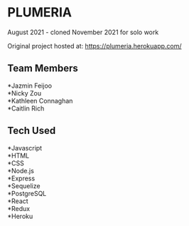 # PLUMERIA

August 2021 - cloned November 2021 for solo work

Original project hosted at: https://plumeria.herokuapp.com/

## Team Members

*Jazmin Feijoo  
*Nicky Zou  
*Kathleen Connaghan  
*Caitlin Rich  

## Tech Used

*Javascript  
*HTML  
*CSS  
*Node.js  
*Express  
*Sequelize  
*PostgreSQL  
*React  
*Redux  
*Heroku  

